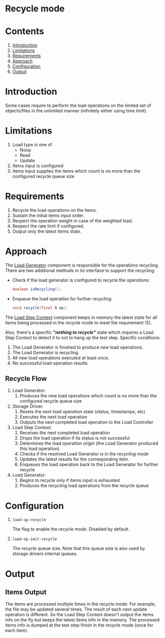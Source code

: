 # Recycle mode

# Contents

1. [Introduction](#introduction)
2. [Limitations](#limitations)
3. [Requirements](#requirements)
4. [Approach](#approach)
5. [Configuration](#configuration)
6. [Output](#output)

# Introduction

Some cases require to perform the load operations on the limited set of
objects/files in the unlimited manner (infinitely either using time limit).

# Limitations

1. Load type is one of
    * Noop
    * Read
    * Update
2. Items input is configured
3. Items input supplies the items which count is no more than the
    configured recycle queue size

# Requirements

1. Recycle the load operations on the items.
2. Sustain the initial items input order.
3. Respect the operation weight in case of the weighted load.
4. Respect the rate limit if configured.
5. Output only the latest items state.

# Approach

The [Load Generator](../../architecture/README.md#22-load-generator) component is
responsible for the operations recycling. There are two additional methods in
its interface to support the recycling:
* Check if the load generator is configured to recycle the operations:
    ```java
    boolean isRecycling();
    ```
* Enqueue the load operation for further recycling:
    ```java
    void recycle(final O op);
    ```

The [Load Step Context](../../architecture/README.md#23-load-step-context) component keeps in memory the latest state for all items
being processed in the recycle mode to meet the requirement (5).

Also, there's a specific ***"nothing to recycle"*** state which requires
a Load Step Context to detect it to not to hang up the test step. Specific
conditions:
1. The Load Generator is finished to produce *new* load operations.
2. The Load Generator is recycling.
3. All new load operations executed at least once.
4. No successful load operation results.

## Recycle Flow

1. Load Generator:
    1. Produces the new load operations which count is no more than the
        configured recycle queue size
2. Storage Driver:
    1. Resets the next load operation state (status, timestamps, etc)
    2. Executes the next load operation
    3. Outputs the next completed load operation to the Load Controller
3. Load Step Context:
    1. Receives the next completed load operation
    2. Drops the load operation if its status is not successful
    3. Determines the load operation *origin* (the Load Generator produced
        this load operation)
    4. Checks if the resolved Load Generator *is in the recycling mode*
    5. Updates the latest results for the corresponding item.
    6. Enqueues the load operation back to the Load Generator for further
        recycle
4. Load Generator:
    1. Begins to recycle only if items input is exhausted
    2. Produces the recycling load operations from the recycle queue

# Configuration

1. `load-op-recycle`

    The flag to enable the recycle mode. Disabled by default.

2. `load-op-imit-recycle`

    The recycle queue size. Note that this queue size is also used by storage drivers internal queues.

# Output

## Items Output

The items are processed multiple times in the recycle mode. For
example, the file may be updated several times. The result of each
next update operation is different. So the Load Step Context doesn't
output the items info on the fly but keeps the latest items info in the
memory. The processed items info is dumped at the test step finish in
the recycle mode (once for each item).
